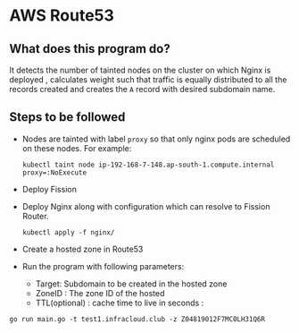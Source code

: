 # AWS Route53 

## What does this program do?
It detects the number of tainted nodes on the cluster on which Nginx is deployed , calculates weight such that traffic is equally distributed to all the records created and creates the `A` record with desired subdomain name.

## Steps to be followed
- Nodes are tainted with label `proxy` so that only nginx pods are scheduled on these nodes. For example:

    `kubectl taint node ip-192-168-7-148.ap-south-1.compute.internal   proxy=:NoExecute `

- Deploy Fission

- Deploy Nginx along with configuration which can resolve to Fission Router. 

    `kubectl apply -f nginx/`

- Create a hosted zone in Route53 

- Run the program with following parameters: 

    - Target: Subdomain to be created in the hosted zone 
    - ZoneID : The zone ID of the hosted
    - TTL(optional) :  cache time to live in seconds :

`go run main.go -t test1.infracloud.club -z Z04819012F7MC0LH31Q6R`


